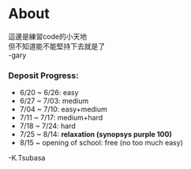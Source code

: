 # About  

這邊是練習code的小天地  
但不知道能不能堅持下去就是了  
 -gary  
 
### Deposit Progress:
* 6/20 ~ 6/26: easy
* 6/27 ~ 7/03: medium
* 7/04 ~ 7/10: easy+medium
* 7/11 ~ 7/17: medium+hard
* 7/18 ~ 7/24: hard
* 7/25 ~ 8/14: **relaxation (synopsys purple 100)**
* 8/15 ~ opening of school: free (no too much easy)

 -K.Tsubasa
